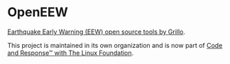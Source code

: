 # OpenEEW

[Earthquake Early Warning (EEW) open source tools by Grillo](https://github.com/openeew). 

This project is maintained in its own organization and is now part of [Code and Response™ with The Linux Foundation](http://thelinuxfoundation.org/projects/code-and-response).
